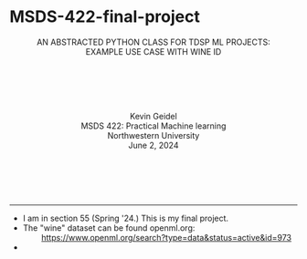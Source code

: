 # MSDS-422-final-project

<center>
AN ABSTRACTED PYTHON CLASS FOR TDSP ML PROJECTS: <br>EXAMPLE USE CASE WITH WINE ID 

<br><br><br><br>

Kevin Geidel <br>
MSDS 422: Practical Machine learning<br>
Northwestern University<br>
June 2, 2024<br>

<br><br><br><br>
</center>
<hr>

- I am in section 55 (Spring '24.) This is my final project.
- The "wine" dataset can be found openml.org: <br>
&emsp;&emsp;  https://www.openml.org/search?type=data&status=active&id=973
- 
